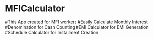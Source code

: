 # MFICalculator
#This App created for MFI workers 
#Easily Calculate Monthly Interest
#Denomination for Cash Counting
#EMI Calculator for EMI Generation
#Schedule Calculator for Installment Creation
